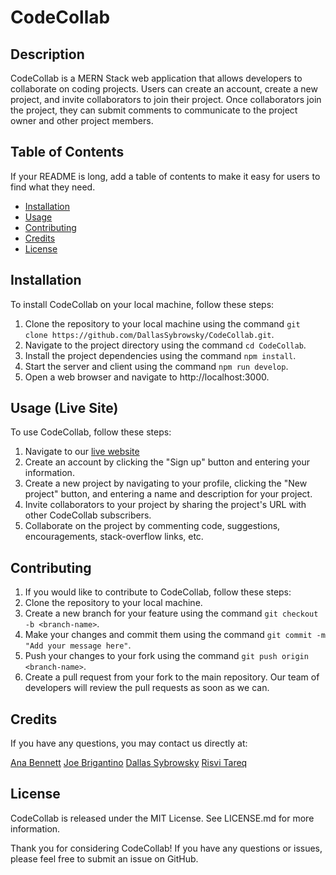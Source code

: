 # CodeCollab

## Description
CodeCollab is a MERN Stack web application that allows developers to collaborate on coding projects. Users can create an account, create a new project, and invite collaborators to join their project. Once collaborators join the project, they can submit comments to communicate to the project owner and other project members.

## Table of Contents
If your README is long, add a table of contents to make it easy for users to find what they need.
- [Installation](#installation)
- [Usage](#usage-live-site)
- [Contributing](#contributing)
- [Credits](#credits)
- [License](#license)

## Installation
To install CodeCollab on your local machine, follow these steps:
1. Clone the repository to your local machine using the command `git clone https://github.com/DallasSybrowsky/CodeCollab.git`.
2. Navigate to the project directory using the command `cd CodeCollab`.
3. Install the project dependencies using the command `npm install`.
4. Start the server and client using the command `npm run develop`.
5. Open a web browser and navigate to http://localhost:3000.

## Usage (Live Site)
To use CodeCollab, follow these steps:
1. Navigate to our [live website](https://code-collab-dallas.herokuapp.com/)
2. Create an account by clicking the "Sign up" button and entering your information.
3. Create a new project by navigating to your profile, clicking the "New project" button, and entering a name and description for your project.
4. Invite collaborators to your project by sharing the project's URL with other CodeCollab subscribers.
5. Collaborate on the project by commenting code, suggestions, encouragements, stack-overflow links, etc.

## Contributing
1. If you would like to contribute to CodeCollab, follow these steps:
2. Clone the repository to your local machine.
3. Create a new branch for your feature using the command `git checkout -b <branch-name>`.
4. Make your changes and commit them using the command `git commit -m "Add your message here"`.
5. Push your changes to your fork using the command `git push origin <branch-name>`.
6. Create a pull request from your fork to the main repository. Our team of developers will review the pull requests as soon as we can.

## Credits
If you have any questions, you may contact us directly at:

[Ana Bennett](https://github.com/Sydneychick2748)
[Joe Brigantino](https://github.com/brigantinojoe)
[Dallas Sybrowsky](https://github.com/DallasSybrowsky)
[Risvi Tareq](https://github.com/ivsir)

## License
CodeCollab is released under the MIT License. See LICENSE.md for more information.

Thank you for considering CodeCollab! If you have any questions or issues, please feel free to submit an issue on GitHub.
